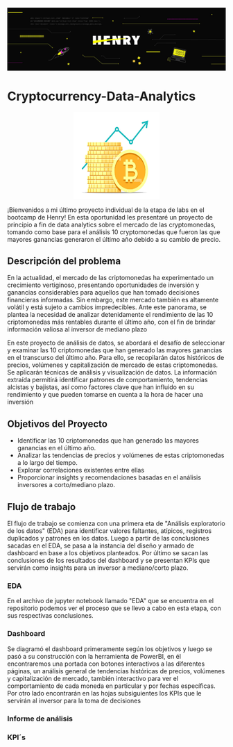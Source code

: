 ![henry](https://github.com/flormiranda1/Cryptocurrency-Data-Analytics/blob/main/imagenes/henry.jpg)

# Cryptocurrency-Data-Analytics

<div align="center">
  <img src="https://github.com/flormiranda1/Cryptocurrency-Data-Analytics/blob/main/imagenes/crypto.png" alt="cryptoimage" width="200" height="200" />
</div>

¡Bienvenidos a mi último proyecto individual de la etapa de labs en el bootcamp de Henry! En esta oportunidad les presentaré un proyecto de principio a fin de data analytics sobre el mercado de las cryptomonedas, tomando como base para el análisis 10 cryptomonedas que fueron las que mayores ganancias generaron el último año debido a su cambio de precio.

## Descripción del problema

En la actualidad, el mercado de las criptomonedas ha experimentado un crecimiento vertiginoso, presentando oportunidades de inversión y ganancias considerables para aquellos que han tomado decisiones financieras informadas. Sin embargo, este mercado también es altamente volátil y está sujeto a cambios impredecibles. Ante este panorama, se plantea la necesidad de analizar detenidamente el rendimiento de las 10 criptomonedas más rentables durante el último año, con el fin de brindar información valiosa al inversor de mediano plazo

En este proyecto de análisis de datos, se abordará el desafío de seleccionar y examinar las 10 criptomonedas que han generado las mayores ganancias en el transcurso del último año. Para ello, se recopilarán datos históricos de precios, volúmenes y capitalización de mercado de estas criptomonedas. Se aplicarán técnicas de análisis y visualización de datos. La información extraída permitirá identificar patrones de comportamiento, tendencias alcistas y bajistas, así como factores clave que han influido en su rendimiento y que pueden tomarse en cuenta a la hora de hacer una inversión

## Objetivos del Proyecto

- Identificar las 10 criptomonedas que han generado las mayores ganancias en el último año.
- Analizar las tendencias de precios y volúmenes de estas criptomonedas a lo largo del tiempo.
- Explorar correlaciones existentes entre ellas
- Proporcionar insights y recomendaciones basadas en el análisis inversores a corto/mediano plazo.

## Flujo de trabajo

El flujo de trabajo se comienza con una primera eta de "Análisis exploratorio de los datos" (EDA) para identificar valores faltantes, atípicos, registros duplicados y patrones en los datos.
Luego a partir de las conclusiones sacadas en el EDA, se pasa a la instancia del diseño y armado de dashboard en base a los objetivos planteados.
Por último se sacan las conclusiones de los resultados del dashboard y se presentan KPIs que servirán como insights para un inversor a mediano/corto plazo.

### EDA
En el archivo de jupyter notebook llamado "EDA" que se encuentra en el repositorio podemos ver el proceso que se llevo a cabo en esta etapa, con sus respectivas conclusiones.

### Dashboard
Se diagramó el dashboard primeramente según los objetivos y luego se pasó a su construcción con la herramienta de PowerBI, en él encontraremos una portada con botones interactivos a las diferentes páginas, un análisis general de tendencias históricas de precios, volúmenes y capitalización de mercado, también interactivo para ver el comportamiento de cada moneda en particular y por fechas específicas.
Por otro lado encontrarán en las hojas subsiguientes los KPIs que le servirán al inversor para la toma de decisiones

### Informe de análisis


### KPI´s

